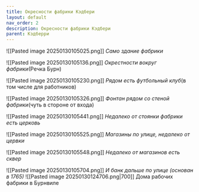 ```yaml
---
title: Окресности фабрики Кэдбери
layout: default
nav_order: 2
description: Окресности фабрики Кэдбери
parent: Кэдберри
---
```


![[Pasted image 20250130105025.png]]
                             *Само здание фабрики*
 
![[Pasted image 20250130105136.png]]
					*Окрестности вокруг фабрики*(Речка Бурн)

![[Pasted image 20250130105230.png]]
			*Рядом есть футбольный клуб*(в том числе для работников)

![[Pasted image 20250130105326.png]]
			*Фонтан рядом со стеной фабрики*(чуть в стороне от входа)

![[Pasted image 20250130105441.png]]
				*Недалеко от стоянки фабрики есть церковь*

![[Pasted image 20250130105525.png]]
					*Магазины по улице, недалеко от цервки*

![[Pasted image 20250130105548.png]]
						*Недалеко от магазинов есть сквер*

![[Pasted image 20250130105704.png]]
					*И банк дальше по улице (основан в 1765)*
![[Pasted image 20250130124706.png|700]]
					Дома рабочих фабрики в Бурнвиле
